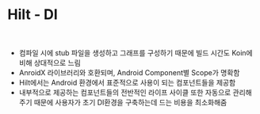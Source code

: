# Hilt - DI

<br> 

* 컴파일 시에 stub 파일을 생성하고 그래프를 구성하기 때문에 빌드 시간도 Koin에 비해 상대적으로 느림
* AnroidX 라이브러리와 호환되며, Android Component별 Scope가 명확함
* Hilt에서는 Android 환경에서 표준적으로 사용이 되는 컴포넌트들을 제공함
* 내부적으로 제공하는 컴포넌트들의 전반적인 라이프 사이클 또한 자동으로 관리해주기 때문에 사용자가 초기 DI환경을 구축하는데 드는 비용을 최소화해줌